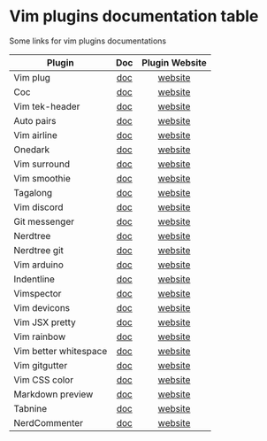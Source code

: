 # Vim plugins documentation table

Some links for vim plugins documentations

|Plugin               |Doc                                    |Plugin Website                                              |
|---------------------|:-------------------------------------:|:----------------------------------------------------------:|
|Vim plug             |[doc](plugins/vimplug.md)              |[website](https://github.com/junegunn/vim-plug)             |
|Coc                  |[doc](plugins/coc.md)                  |[website](https://github.com/neoclide/coc.nvim)             |
|Vim tek-header       |[doc](plugins/vim-tek-header.md)       |[website](https://github.com/Nero-F/vim-tek-header)         |
|Auto pairs           |[doc](plugins/auto-pairs.md)           |[website](https://github.com/jiangmiao/auto-pairs)          |
|Vim airline          |[doc](plugins/airline.md)              |[website](https://github.com/vim-airline/vim-airline)       |
|Onedark              |[doc](plugins/onedark.md)              |[website](https://github.com/joshdick/onedark.vim)          |
|Vim surround         |[doc](plugins/vim-surround.md)         |[website](https://github.com/tpope/vim-surround)            |
|Vim smoothie         |[doc](plugins/vim-smoothie.md)         |[website](https://github.com/psliwka/vim-smoothie)          |
|Tagalong             |[doc](plugins/tagalong.md)             |[website](https://github.com/AndrewRadev/tagalong.vim)      |
|Vim discord          |[doc](plugins/vim-discord.md)          |[website](https://github.com/vbe0201/vimdiscord)            |
|Git messenger        |[doc](plugins/git-messenger.md)        |[website](https://github.com/rhysd/git-messenger.vim)       |
|Nerdtree             |[doc](plugins/nerdtree.md)             |[website](https://github.com/preservim/nerdtree)            |
|Nerdtree git         |[doc](plugins/nerdtree-git.md)         |[website](https://github.com/Xuyuanp/nerdtree-git-plugin)   |
|Vim arduino          |[doc](plugins/vim-arduino.md)          |[website](https://github.com/stevearc/vim-arduino)          |
|Indentline           |[doc](plugins/indentline.md)           |[website](https://github.com/yggdroot/indentline)           |
|Vimspector           |[doc](plugins/vimspector.md)           |[website](https://github.com/puremourning/vimspector)       |
|Vim devicons         |[doc](plugins/vim-devicons.md)         |[website](https://github.com/ryanoasis/vim-devicons)        |
|Vim JSX pretty       |[doc](plugins/vim-jsx-pretty.md)       |[website](https://github.com/maxmellon/vim-jsx-pretty)      |
|Vim rainbow          |[doc](plugins/vim-rainbow.md)          |[website](https://github.com/frazrepo/vim-rainbow)          |
|Vim better whitespace|[doc](plugins/vim-better-whitespace.md)|[website](https://github.com/ntpeters/vim-better-whitespace)|
|Vim gitgutter        |[doc](plugins/vim-gitgutter.md)        |[website](https://github.com/airblade/vim-gitgutter)        |
|Vim CSS color        |[doc](plugins/vim-css-color.md)        |[website](https://github.com/ap/vim-css-color)              |
|Markdown preview     |[doc](plugins/markdown-preview.md)     |[website](https://github.com/iamcco/markdown-preview.nvim)  |
|Tabnine              |[doc](plugins/tabnine.md)              |[website](https://github.com/codota/tabnine-vim)            |
|NerdCommenter        |[doc](plugins/nerdcommenter.md)        |[website](https://github.com/preservim/nerdcommenter)       |

